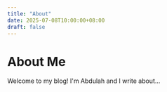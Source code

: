 ```yaml
---
title: "About"
date: 2025-07-08T10:00:00+08:00
draft: false
---
```


# About Me

Welcome to my blog! I'm Abdulah and I write about...

